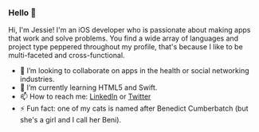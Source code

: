 ### Hello 👋

<!--
**JessieAnnGriffin/JessieAnnGriffin** is a ✨ _special_ ✨ repository because its `README.md` (this file) appears on your GitHub profile.
Introductory message that welcomes viewers to your page
2-3 quick bullets or sentences that describe yourself: this can include passions, interests, expertise, and what you currently do
Reference skills and expertise you have
Contact information to let others know how they can send you a message

Here are some ideas to get you started:

- 🔭 I’m currently working on ...
- 🌱 I’m currently learning ...
- 👯 I’m looking to collaborate on ...
- 🤔 I’m looking for help with ...
- 💬 Ask me about ...
- 📫 How to reach me: ...
- 😄 Pronouns: ...
- ⚡ Fun fact: ...
-->

Hi, I'm Jessie! I'm an iOS developer who is passionate about making apps that work and solve problems.
You find a wide array of languages and project type peppered throughout my profile, that's because I like to be multi-faceted and cross-functional.

- 👯 I’m looking to collaborate on apps in the health or social networking industries.
- 🌱 I’m currently learning HTML5 and Swift.
- 📫 How to reach me: [LinkedIn](https://www.linkedin.com/in/jessie-ann-griffin/) or [Twitter](https://twitter.com/iOSjess)
- ⚡ Fun fact: one of my cats is named after Benedict Cumberbatch (but she's a girl and I call her Beni).
